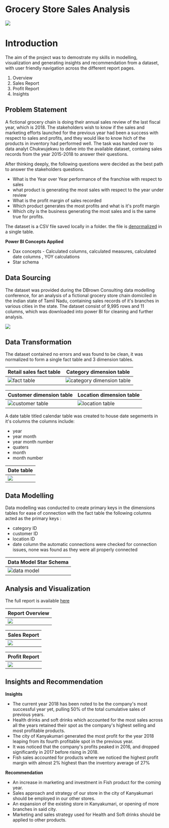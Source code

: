 # Grocery Store Sales Analysis
![](grocery_store.png)

# Introduction
The aim of the project was to demostrate my skills in modelling, visualization and generating insights and recommendation from a dataset, with user friendly navigation across the different report pages.
1. Overview
2. Sales Report
3. Profit Report
4. Insights

## Problem Statement

A fictional grocery chain is doing their annual sales review of the last fiscal year, which is 2018. The stakeholders wish to know if the sales and marketing efforts launched for the previous year had been a success with respect to sales and profits, and they would like to know hich of the products in inventory had performed well. The task was handed over to data analyt Chukwujekwu to delve into the available dataset, containg sales records from the year 2015-2018 to answer their questions.

After thinking deeply, the following questions were decided as the best path to answer the stakeholders questions.

* What is the Year over Year performance of the franchise with respect to sales
* what product is generating the most sales with respect to the year under review
* What is the profit margin of sales recorded
* Which product generates the most profits and what is it's profit margin
* Which city is the business generating the most sales and is the same true for profits.

The dataset is a CSV file saved locally in a folder. the file is [denormalized](Retail_Analytics.csv) in a single table.

**Power BI Concepts Applied**

* Dax concepts - Calculated columns, calculated measures, calculated date columns , YOY calculations
* Star schema

## Data Sourcing

The dataset was provided during the DBrown Consulting data modelling conference, for an analysis of a fictional grocery store chain domiciled in the indian state of Tamil Nadu, containing sales records of it's branches in various cities in the state.
The dataset consist of 9,995 rows and 11 columns, which was downloaded into power BI for cleaning and further analysis.

![](Dataset_snapshot.png)

## Data Transformation

The dataset contained no errors and was found to be clean, it was normalized to form a single fact table and 3 dimension tables.

Retail sales fact table | Category dimension table
----------------------- | ------------------------
![fact table](Retail_table.png)|![category dimension table](Category_table.png)

Customer dimension table | Location dimension table
-----------------------  | -----------------------
![customer table](Customer_table.png)|![location table](Location_table.png)

A date table titled calendar table was created to house date segements in it's columns
the columns include: 
* year
* year month
* year month number
* quaters
* month
* month number

Date table|
--------- |
![](Date_Table.png)|

## Data Modelling
Data modelling was conducted to create primary keys in the dimensions tables for ease of connection with the fact table
the following columns acted as the primary keys :
* category ID
* customer ID
* location ID
* date column
the automatic connections were checked for connection issues, none was found as they were all properly connected

Data Model Star Schema|
-------------------  |
![data model](data_modelling.png)|

## Analysis and Visualization
The full report is available [here](https://app.powerbi.com/view?r=eyJrIjoiMWE4OWYwNWUtZDhmNC00MWMxLThhMGYtMzNiOTgyMzUzNGQ1IiwidCI6ImNmNGQxZDUxLWEzMjQtNDhmNC1iNTc5LTIwOGIyZDQ5MzAwZiJ9)

Report Overview|
-------------  |
![](Overview.png)|

Sales Report|
-------------  |
![](Sales_Report.png)|

Profit Report|
-------------  |
![](Profit_Report.png)|

## Insights and Recommendation

**Insights**
* The current year 2018 has been noted to be the company's most successful year yet, pulling 50% of the total cumulative sales of previous years.
* Health drinks and soft drinks which accounted for the most sales across all the years retained their spot as the company's highest selling and  most profitable products.
* The city of Kanyakumari generated the most profit for the year 2018 leaping from its fourth profitable spot in the previous year.
* It was noticed that the company's profits peaked in 2016, and dropped significantly in 2017 before rising in 2018.
* Fish sales accounted for products where we noticed the highest profit margin with almost 2% highest than the inventory average of 27%

**Recommendation**

* An increase in marketing and investment in Fish product for the coming year.
* Sales approach and strategy of our store in the city of Kanyakumari should be employed in our other stores.
* An expansion of the existing store in Kanyakumari, or opening of more branches in said city.
* Marketing and sales strategy used for Health and Soft drinks should be applied to other products.
